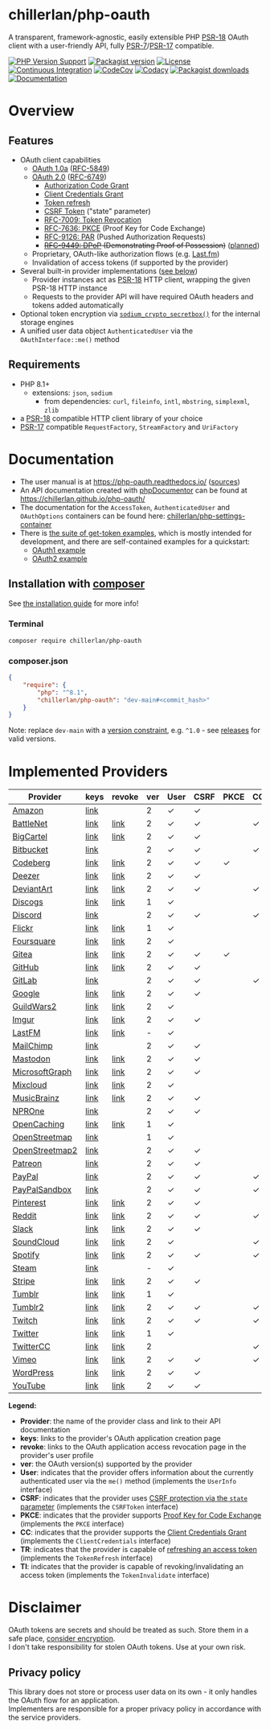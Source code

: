 # chillerlan/php-oauth

A transparent, framework-agnostic, easily extensible PHP [PSR-18](https://www.php-fig.org/psr/psr-18/) OAuth client with a user-friendly API, fully [PSR-7](https://www.php-fig.org/psr/psr-7/)/[PSR-17](https://www.php-fig.org/psr/psr-17/) compatible.


[![PHP Version Support][php-badge]][php]
[![Packagist version][packagist-badge]][packagist]
[![License][license-badge]][license]
[![Continuous Integration][gh-action-badge]][gh-action]
[![CodeCov][coverage-badge]][coverage]
[![Codacy][codacy-badge]][codacy]
[![Packagist downloads][downloads-badge]][downloads]
[![Documentation][readthedocs-badge]][readthedocs]

[php-badge]: https://img.shields.io/packagist/php-v/chillerlan/php-oauth?logo=php&color=8892BF&logoColor=fff
[php]: https://www.php.net/supported-versions.php
[packagist-badge]: https://img.shields.io/packagist/v/chillerlan/php-oauth.svg?logo=packagist&logoColor=fff
[packagist]: https://packagist.org/packages/chillerlan/php-oauth
[license-badge]: https://img.shields.io/github/license/chillerlan/php-oauth.svg
[license]: https://github.com/chillerlan/php-oauth/blob/main/LICENSE
[coverage-badge]: https://img.shields.io/codecov/c/github/chillerlan/php-oauth.svg?logo=codecov&logoColor=fff
[coverage]: https://codecov.io/github/chillerlan/php-oauth
[codacy-badge]: https://img.shields.io/codacy/grade/2e83b9167e5a41dba8af4b928ffa13ac?logo=codacy&logoColor=fff
[codacy]: https://app.codacy.com/gh/chillerlan/php-oauth/dashboard
[downloads-badge]: https://img.shields.io/packagist/dt/chillerlan/php-oauth.svg?logo=packagist&logoColor=fff
[downloads]: https://packagist.org/packages/chillerlan/php-oauth/stats
[gh-action-badge]: https://img.shields.io/github/actions/workflow/status/chillerlan/php-oauth/ci.yml?branch=main&logo=github&logoColor=fff
[gh-action]: https://github.com/chillerlan/php-oauth/actions/workflows/ci.yml?query=branch%3Amain
[readthedocs-badge]: https://img.shields.io/readthedocs/php-oauth/main?logo=readthedocs&logoColor=fff
[readthedocs]: https://php-oauth.readthedocs.io/en/main/


# Overview

## Features

- OAuth client capabilities
	- [OAuth 1.0a](https://oauth.net/core/1.0a/) ([RFC-5849](https://datatracker.ietf.org/doc/html/rfc5849))
	- [OAuth 2.0](https://oauth.net/2/) ([RFC-6749](https://datatracker.ietf.org/doc/html/rfc6749))
		- [Authorization Code Grant](https://datatracker.ietf.org/doc/html/rfc6749#section-4.1)
		- [Client Credentials Grant](https://datatracker.ietf.org/doc/html/rfc6749#section-4.4)
		- [Token refresh](https://datatracker.ietf.org/doc/html/rfc6749#section-1.5)
		- [CSRF Token](https://datatracker.ietf.org/doc/html/rfc6749#section-10.12) ("state" parameter)
		- [RFC-7009: Token Revocation](https://datatracker.ietf.org/doc/html/rfc7009)
		- [RFC-7636: PKCE](https://datatracker.ietf.org/doc/html/rfc7636) (Proof Key for Code Exchange)
		- [RFC-9126: PAR](https://datatracker.ietf.org/doc/html/rfc9126) (Pushed Authorization Requests)
        - ~~[RFC-9449: DPoP](https://datatracker.ietf.org/doc/html/rfc9449) (Demonstrating Proof of Possession)~~ ([planned](https://github.com/chillerlan/php-oauth/issues/3))
	- Proprietary, OAuth-like authorization flows (e.g. [Last.fm](https://www.last.fm/api/authentication))
	- Invalidation of access tokens (if supported by the provider)
- Several built-in provider implementations ([see below](#implemented-providers))
	- Provider instances act as [PSR-18](https://www.php-fig.org/psr/psr-18/) HTTP client, wrapping the given PSR-18 HTTP instance
	- Requests to the provider API will have required OAuth headers and tokens added automatically
- Optional token encryption via [`sodium_crypto_secretbox()`](https://www.php.net/manual/en/function.sodium-crypto-secretbox) for the internal storage engines
- A unified user data object `AuthenticatedUser` via the `OAuthInterface::me()` method


## Requirements

- PHP 8.1+
	- extensions: `json`, `sodium`
		- from dependencies: `curl`, `fileinfo`, `intl`, `mbstring`, `simplexml`, `zlib`
- a [PSR-18](https://www.php-fig.org/psr/psr-18/) compatible HTTP client library of your choice
- [PSR-17](https://www.php-fig.org/psr/psr-17/) compatible `RequestFactory`, `StreamFactory` and `UriFactory`


# Documentation

- The user manual is at https://php-oauth.readthedocs.io/ ([sources](https://github.com/chillerlan/php-oauth/tree/main/docs))
- An API documentation created with [phpDocumentor](https://www.phpdoc.org/) can be found at https://chillerlan.github.io/php-oauth/
- The documentation for the `AccessToken`, `AuthenticatedUser` and `OAuthOptions` containers can be found here: [chillerlan/php-settings-container](https://github.com/chillerlan/php-settings-container#readme)
- There is [the suite of get-token examples](https://php-oauth.readthedocs.io/en/main/Usage/Using-examples.html), which is mostly intended for development, and there are self-contained examples for a quickstart:
	- [OAuth1 example](https://github.com/chillerlan/php-oauth/tree/main/examples/example-oauth1.php)
	- [OAuth2 example](https://github.com/chillerlan/php-oauth/tree/main/examples/example-oauth2.php)


## Installation with [composer](https://getcomposer.org)

See [the installation guide](https://php-oauth.readthedocs.io/en/main/Basics/Installation.html) for more info!


### Terminal

```
composer require chillerlan/php-oauth
```


### composer.json

```json
{
	"require": {
		"php": "^8.1",
		"chillerlan/php-oauth": "dev-main#<commit_hash>"
	}
}
```

Note: replace `dev-main` with a [version constraint](https://getcomposer.org/doc/articles/versions.md#writing-version-constraints), e.g. `^1.0` - see [releases](https://github.com/chillerlan/php-oauth/releases) for valid versions.


# Implemented Providers

<!-- TABLE-START -->
<!-- this table is auto-created via /examples/create-description.php -->

| Provider | keys | revoke | ver | User | CSRF | PKCE | CC | TR | TI |
|----------|------|--------|-----|------|------|------|----|----|----|
| [Amazon](https://developer.amazon.com/docs/login-with-amazon/web-docs.html) | [link](https://developer.amazon.com/loginwithamazon/console/site/lwa/overview.html) |  | 2 | ✓ | ✓ |  |  | ✓ |  |
| [BattleNet](https://develop.battle.net/documentation) | [link](https://develop.battle.net/access/clients) | [link](https://account.blizzard.com/connections) | 2 | ✓ | ✓ |  | ✓ |  |  |
| [BigCartel](https://developers.bigcartel.com/api/v1) | [link](https://bigcartel.wufoo.com/forms/big-cartel-api-application/) | [link](https://my.bigcartel.com/account) | 2 | ✓ | ✓ |  |  |  | ✓ |
| [Bitbucket](https://developer.atlassian.com/bitbucket/api/2/reference/) | [link](https://developer.atlassian.com/apps/) |  | 2 | ✓ | ✓ |  | ✓ | ✓ |  |
| [Codeberg](https://codeberg.org/api/swagger) | [link](https://codeberg.org/user/settings/applications) | [link](https://codeberg.org/user/settings/applications) | 2 | ✓ | ✓ | ✓ |  | ✓ |  |
| [Deezer](https://developers.deezer.com/api) | [link](https://developers.deezer.com/myapps) | [link](https://www.deezer.com/account/apps) | 2 | ✓ | ✓ |  |  |  |  |
| [DeviantArt](https://www.deviantart.com/developers/) | [link](https://www.deviantart.com/developers/apps) | [link](https://www.deviantart.com/settings/applications) | 2 | ✓ | ✓ |  | ✓ | ✓ | ✓ |
| [Discogs](https://www.discogs.com/developers/) | [link](https://www.discogs.com/settings/developers) | [link](https://www.discogs.com/settings/applications) | 1 | ✓ |  |  |  |  |  |
| [Discord](https://discord.com/developers/) | [link](https://discordapp.com/developers/applications/) |  | 2 | ✓ | ✓ |  | ✓ | ✓ | ✓ |
| [Flickr](https://www.flickr.com/services/api/) | [link](https://www.flickr.com/services/apps/create/) | [link](https://www.flickr.com/services/auth/list.gne) | 1 | ✓ |  |  |  |  |  |
| [Foursquare](https://location.foursquare.com/developer/reference/foursquare-apis-overview) | [link](https://foursquare.com/developers/apps) | [link](https://foursquare.com/settings/connections) | 2 | ✓ |  |  |  |  |  |
| [Gitea](https://docs.gitea.com/api/1.20/) | [link](https://gitea.com/user/settings/applications) | [link](https://gitea.com/user/settings/applications) | 2 | ✓ | ✓ | ✓ |  | ✓ |  |
| [GitHub](https://docs.github.com/rest) | [link](https://github.com/settings/developers) | [link](https://github.com/settings/applications) | 2 | ✓ | ✓ |  |  | ✓ |  |
| [GitLab](https://docs.gitlab.com/ee/api/rest/) | [link](https://gitlab.com/profile/applications) |  | 2 | ✓ | ✓ |  | ✓ | ✓ |  |
| [Google](https://developers.google.com/oauthplayground/) | [link](https://console.developers.google.com/apis/credentials) | [link](https://myaccount.google.com/connections) | 2 | ✓ | ✓ |  |  |  |  |
| [GuildWars2](https://wiki.guildwars2.com/wiki/API:Main) | [link](https://account.arena.net/applications) | [link](https://account.arena.net/applications) | 2 | ✓ |  |  |  |  |  |
| [Imgur](https://apidocs.imgur.com) | [link](https://api.imgur.com/oauth2/addclient) | [link](https://imgur.com/account/settings/apps) | 2 | ✓ | ✓ |  |  | ✓ |  |
| [LastFM](https://www.last.fm/api/) | [link](https://www.last.fm/api/account/create) | [link](https://www.last.fm/settings/applications) | - | ✓ |  |  |  |  |  |
| [MailChimp](https://mailchimp.com/developer/) | [link](https://admin.mailchimp.com/account/oauth2/) |  | 2 | ✓ | ✓ |  |  |  |  |
| [Mastodon](https://docs.joinmastodon.org/api/) | [link](https://mastodon.social/settings/applications) | [link](https://mastodon.social/oauth/authorized_applications) | 2 | ✓ | ✓ |  |  | ✓ |  |
| [MicrosoftGraph](https://learn.microsoft.com/graph/overview) | [link](https://aad.portal.azure.com/#blade/Microsoft_AAD_IAM/ActiveDirectoryMenuBlade/RegisteredApps) | [link](https://account.live.com/consent/Manage) | 2 | ✓ | ✓ |  |  |  |  |
| [Mixcloud](https://www.mixcloud.com/developers/) | [link](https://www.mixcloud.com/developers/create/) | [link](https://www.mixcloud.com/settings/applications/) | 2 | ✓ |  |  |  |  |  |
| [MusicBrainz](https://musicbrainz.org/doc/Development) | [link](https://musicbrainz.org/account/applications) | [link](https://musicbrainz.org/account/applications) | 2 | ✓ | ✓ |  |  | ✓ | ✓ |
| [NPROne](https://dev.npr.org/api/) | [link](https://dev.npr.org/console) |  | 2 | ✓ | ✓ |  |  | ✓ | ✓ |
| [OpenCaching](https://www.opencaching.de/okapi/) | [link](https://www.opencaching.de/okapi/signup.html) | [link](https://www.opencaching.de/okapi/apps/) | 1 | ✓ |  |  |  |  |  |
| [OpenStreetmap](https://wiki.openstreetmap.org/wiki/API) | [link](https://www.openstreetmap.org/user/{USERNAME}/oauth_clients) |  | 1 | ✓ |  |  |  |  |  |
| [OpenStreetmap2](https://wiki.openstreetmap.org/wiki/API) | [link](https://www.openstreetmap.org/oauth2/applications) |  | 2 | ✓ | ✓ |  |  |  |  |
| [Patreon](https://docs.patreon.com/) | [link](https://www.patreon.com/portal/registration/register-clients) |  | 2 | ✓ | ✓ |  |  | ✓ |  |
| [PayPal](https://developer.paypal.com/docs/connect-with-paypal/reference/) | [link](https://developer.paypal.com/developer/applications/) |  | 2 | ✓ | ✓ |  | ✓ | ✓ |  |
| [PayPalSandbox](https://developer.paypal.com/docs/connect-with-paypal/reference/) | [link](https://developer.paypal.com/developer/applications/) |  | 2 | ✓ | ✓ |  | ✓ | ✓ |  |
| [Pinterest](https://developers.pinterest.com/docs/) | [link](https://developers.pinterest.com/apps/) | [link](https://www.pinterest.com/settings/security) | 2 | ✓ | ✓ |  |  | ✓ |  |
| [Reddit](https://www.reddit.com/dev/api) | [link](https://www.reddit.com/prefs/apps/) | [link](https://www.reddit.com/settings/privacy) | 2 | ✓ | ✓ |  | ✓ | ✓ | ✓ |
| [Slack](https://api.slack.com) | [link](https://api.slack.com/apps) | [link](https://slack.com/apps/manage) | 2 | ✓ | ✓ |  |  |  |  |
| [SoundCloud](https://developers.soundcloud.com/) | [link](https://soundcloud.com/you/apps) | [link](https://soundcloud.com/settings/connections) | 2 | ✓ |  |  | ✓ | ✓ |  |
| [Spotify](https://developer.spotify.com/documentation/web-api/) | [link](https://developer.spotify.com/dashboard) | [link](https://www.spotify.com/account/apps/) | 2 | ✓ | ✓ |  | ✓ | ✓ |  |
| [Steam](https://developer.valvesoftware.com/wiki/Steam_Web_API) | [link](https://steamcommunity.com/dev/apikey) |  | - | ✓ |  |  |  |  |  |
| [Stripe](https://stripe.com/docs/api) | [link](https://dashboard.stripe.com/apikeys) | [link](https://dashboard.stripe.com/account/applications) | 2 | ✓ | ✓ |  |  | ✓ | ✓ |
| [Tumblr](https://www.tumblr.com/docs/en/api/v2) | [link](https://www.tumblr.com/oauth/apps) | [link](https://www.tumblr.com/settings/apps) | 1 | ✓ |  |  |  |  |  |
| [Tumblr2](https://www.tumblr.com/docs/en/api/v2) | [link](https://www.tumblr.com/oauth/apps) | [link](https://www.tumblr.com/settings/apps) | 2 | ✓ | ✓ |  | ✓ | ✓ |  |
| [Twitch](https://dev.twitch.tv/docs/api/reference/) | [link](https://dev.twitch.tv/console/apps/create) | [link](https://www.twitch.tv/settings/connections) | 2 | ✓ | ✓ |  | ✓ | ✓ | ✓ |
| [Twitter](https://developer.twitter.com/docs) | [link](https://developer.twitter.com/apps) | [link](https://twitter.com/settings/applications) | 1 | ✓ |  |  |  |  |  |
| [TwitterCC](https://developer.twitter.com/en/docs/basics/authentication/overview/application-only) | [link](https://developer.twitter.com/apps) | [link](https://twitter.com/settings/applications) | 2 |  |  |  | ✓ |  |  |
| [Vimeo](https://developer.vimeo.com) | [link](https://developer.vimeo.com/apps) | [link](https://vimeo.com/settings/apps) | 2 | ✓ | ✓ |  | ✓ |  | ✓ |
| [WordPress](https://developer.wordpress.com/docs/api/) | [link](https://developer.wordpress.com/apps/) | [link](https://wordpress.com/me/security/connected-applications) | 2 | ✓ | ✓ |  |  |  |  |
| [YouTube](https://developers.google.com/oauthplayground/) | [link](https://console.developers.google.com/apis/credentials) | [link](https://myaccount.google.com/connections) | 2 | ✓ | ✓ |  |  |  |  |

**Legend:**
- **Provider**: the name of the provider class and link to their API documentation
- **keys**: links to the provider's OAuth application creation page
- **revoke**: links to the OAuth application access revocation page in the provider's user profile
- **ver**: the OAuth version(s) supported by the provider
- **User**: indicates that the provider offers information about the currently authenticated user via the `me()` method (implements the `UserInfo` interface)
- **CSRF**: indicates that the provider uses [CSRF protection via the `state` parameter](https://datatracker.ietf.org/doc/html/rfc6749#section-10.12) (implements the `CSRFToken` interface)
- **PKCE**: indicates that the provider supports [Proof Key for Code Exchange](https://datatracker.ietf.org/doc/html/rfc7636) (implements the `PKCE` interface)
- **CC**: indicates that the provider supports the [Client Credentials Grant](https://datatracker.ietf.org/doc/html/rfc6749#section-4.4) (implements the `ClientCredentials` interface)
- **TR**: indicates that the provider is capable of [refreshing an access token](https://datatracker.ietf.org/doc/html/rfc6749#section-10.4) (implements the `TokenRefresh` interface)
- **TI**: indicates that the provider is capable of revoking/invalidating an access token (implements the `TokenInvalidate` interface)
<!-- TABLE-END -->


# Disclaimer
OAuth tokens are secrets and should be treated as such. Store them in a safe place,
[consider encryption](http://php.net/manual/book.sodium.php). <br/>
I don't take responsibility for stolen OAuth tokens. Use at your own risk.

## Privacy policy

This library does not store or process user data on its own - it only handles the OAuth flow for an application.<br/>
Implementers are responsible for a proper privacy policy in accordance with the service providers.
